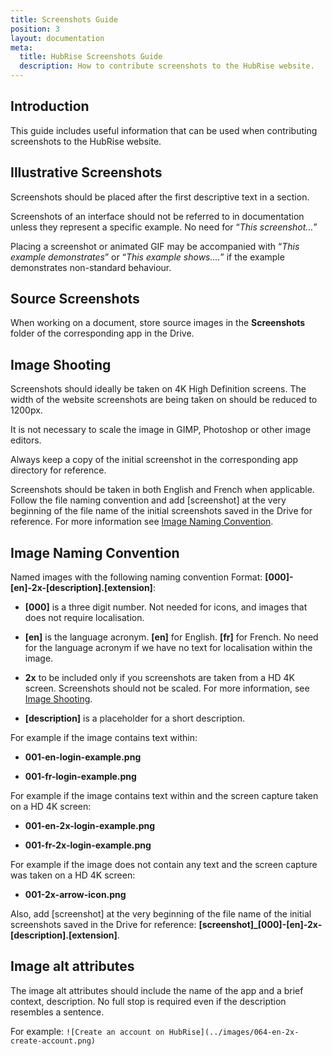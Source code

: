 ```yaml
---
title: Screenshots Guide
position: 3
layout: documentation
meta:
  title: HubRise Screenshots Guide
  description: How to contribute screenshots to the HubRise website.
---
```


## Introduction

This guide includes useful information that can be used when contributing screenshots to the HubRise website.

## Illustrative Screenshots

Screenshots should be placed after the first descriptive text in a section.

Screenshots of an interface should not be referred to in documentation unless they represent a specific example. No need for “_This screenshot…_”

Placing a screenshot or animated GIF may be accompanied with “_This example demonstrates_” or “_This example shows…._” if the example demonstrates non-standard behaviour.

## Source Screenshots

When working on a document, store source images in the **Screenshots** folder of the corresponding app in the Drive.

## Image Shooting

Screenshots should ideally be taken on 4K High Definition screens. The width of the website screenshots are being taken on should be reduced to 1200px.

It is not necessary to scale the image in GIMP, Photoshop or other image editors.

Always keep a copy of the initial screenshot in the corresponding app directory for reference.

Screenshots should be taken in both English and French when applicable. Follow the file naming convention and add [screenshot] at the very beginning of the file name of the initial screenshots saved in the Drive for reference. For more information see [Image Naming Convention](#image-naming-convention).

## Image Naming Convention

Named images with the following naming convention Format: **[000]-[en]-2x-[description].[extension]**:

- **[000]** is a three digit number. Not needed for icons, and images that does not require localisation.

- **[en]** is the language acronym. **[en]** for English. **[fr]** for French. No need for the language acronym if we have no text for localisation within the image.

- **2x** to be included only if you screenshots are taken from a HD 4K screen. Screenshots should not be scaled. For more information, see [Image Shooting](#image-shooting).

- **[description]** is a placeholder for a short description.

For example if the image contains text within:

- **001-en-login-example.png**

- **001-fr-login-example.png**

For example if the image contains text within and the screen capture taken on a HD 4K screen:

- **001-en-2x-login-example.png**

- **001-fr-2x-login-example.png**

For example if the image does not contain any text and the screen capture was taken on a HD 4K screen:

- **001-2x-arrow-icon.png**

Also, add [screenshot] at the very beginning of the file name of the initial screenshots saved in the Drive for reference: **[screenshot]\_[000]-[en]-2x-[description].[extension]**.

## Image alt attributes

The image alt attributes should include the name of the app and a brief context, description. No full stop is required even if the description resembles a sentence.

For example: `![Create an account on HubRise](../images/064-en-2x-create-account.png)`
